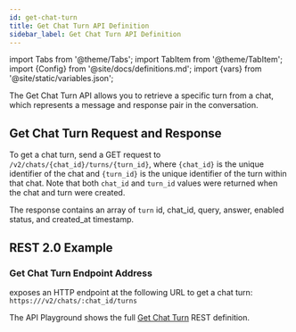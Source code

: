 ```yaml
---
id: get-chat-turn
title: Get Chat Turn API Definition
sidebar_label: Get Chat Turn API Definition
---
```


import Tabs from '@theme/Tabs';
import TabItem from '@theme/TabItem';
import {Config} from '@site/docs/definitions.md';
import {vars} from '@site/static/variables.json';

The Get Chat Turn API allows you to retrieve a specific turn from a chat, 
which represents a message and response pair in the conversation.

## Get Chat Turn Request and Response

To get a chat turn, send a GET request to `/v2/chats/{chat_id}/turns/{turn_id}`, 
where `{chat_id}` is the unique identifier of the chat and `{turn_id}` is the 
unique identifier of the turn within that chat. Note that both `chat_id` and 
`turn_id` values were returned when the chat and turn were created.

The response contains an array of `turn` id, chat_id, query, answer, enabled 
status, and created_at timestamp.

## REST 2.0 Example

### Get Chat Turn Endpoint Address

<Config v="names.product"/> exposes an HTTP endpoint at the following URL
to get a chat turn:
<code>https://<Config v="domains.rest.indexing"/>/v2/chats/:chat_id/turns</code>

The API Playground shows the full [Get Chat Turn](/docs/rest-api/list-chat-turns) REST definition.

